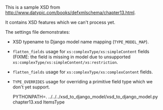 This is a sample XSD from http://www.datypic.com/books/defxmlschema/chapter13.html.

It contains XSD features which we can't process yet.

The settings file demonstrates:
* XSD typename to Django model name mapping (`TYPE_MODEL_MAP`).
* `flatten_fields` usage for `xs:complexType/xs:simpleContent` fields (FIXME: the field is missing in model due to unsupported `xs:complexType/xs:simpleContent/xs:restriction`.
* `flatten_fields` usage for `xs:complexType/xs:complexContent` fields.
* `TYPE_OVERRIDES` usage for overriding a primitive field type which we don't yet support.

    PYTHONPATH=. ../../../xsd_to_django_model/xsd_to_django_model.py chapter13.xsd ItemsType
